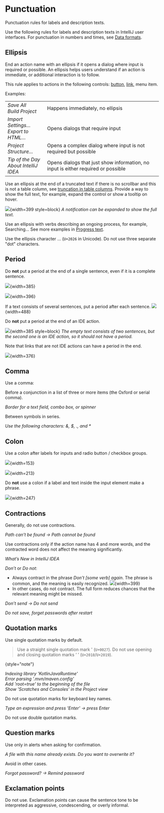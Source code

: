 <!-- Copyright 2000-2024 JetBrains s.r.o. and contributors. Use of this source code is governed by the Apache 2.0 license. -->

# Punctuation

<link-summary>Punctuation rules for labels and description texts.</link-summary>

Use the following rules for labels and description texts in IntelliJ user interfaces. For punctuation in numbers and times, see [Data formats](data_formats.md).

## Ellipsis
End an action name with an ellipsis if it opens a dialog where input is required or possible. An ellipsis helps users understand if an action is immediate, or additional interaction is to follow.

<p>This rule applies to actions in the following controls: <a href="button.topic">button</a>, <a href="link.md">link</a>, menu item.</p>

<p>Examples:</p>
<table style="none">
<tr>
    <td>
        <i>Save All</i><br/>
        <i>Build Project</i>
    </td>
    <td>
        Happens immediately, no ellipsis
    </td>
</tr>
<tr>
    <td>
        <i>Import Settings…</i><br/>
        <i>Export to HTML…</i>
    </td>
    <td>
        Opens dialogs that require input
    </td>
</tr>
<tr>
    <td>
        <i>Project Structure…</i>
    </td>
    <td>
        Opens a complex dialog where input is not required but possible
    </td>
</tr>
<tr>
    <td>
        <i>Tip of the Day</i><br/>
        <i>About IntelliJ IDEA</i>
    </td>
    <td>
        Opens dialogs that just show information, no input is either required or possible
    </td>
</tr>
</table>

Use an ellipsis at the end of a truncated text if there is no scrollbar and this is not a table column, see [truncation in table columns](table.md#sizes-and-placement). Provide a way to show the full text, for example, expand the control or show a tooltip on hover.

![](2_01_truncated_text.png){width=399 style=block}
*A notification can be expanded to show the full text.*

Use an ellipsis with verbs describing an ongoing process, for example, Searching… See more examples in [Progress text](progress_text.md).

Use the ellipsis character … (`U+2026` in Unicode). Do not use three separate "dot" characters.


## Period
Do **not** put a period at the end of a single sentence, even if it is a complete sentence.

![](1_01_no_period_1.png){width=385}

![](1_01_no_period_2.png){width=396}

If a text consists of several sentences, put a period after each sentence.
![](1_02_periods_several_sentences.png){width=488}

Do **not** put a period at the end of an IDE action.

![](1_03_periods_action.png){width=385 style=block}
*The empty text consists of two sentences, but the second one is an IDE action, so it should not have a period.*

<p>Note that links that are not IDE actions can have a period in the end.</p>

![](1_04_period_navigation_link.png){width=376}


## Comma
Use a comma:

Before a conjunction in a list of three or more items (the Oxford or serial comma).

*Border for a text field, combo box, or spinner*

Between symbols in series.

*Use the following characters: &, $, ., and \**


## Colon
Use a colon after labels for inputs and radio button / checkbox groups.

![](label_noun.png){width=153}

![](radio_example.png){width=213}

Do **not** use a colon if a label and text inside the input element make a phrase.

![](label_sentence.png){width=247}


## Contractions
Generally, do not use contractions.

*Path <format color="#C3481B">can’t</format> be found → Path cannot be found*


Use contractions only if the action name has 4 and more words, and the contracted word does not affect the meaning significantly.

*What’s New in IntelliJ IDEA*


*Don’t* or *Do not*:
* Always contract in the phrase *Don’t [some verb] again*. The phrase is common, and the meaning is easily recognized.
  ![](3_01_dont_ask_again.png){width=399}
* In other cases, do not contract. The full form reduces chances that the relevant meaning might be missed.

*<format color="#C3481B">Don’t</format> send → Do not send*

*Do not save, forget passwords after restart*


## Quotation marks
Use single quotation marks by default.

> Use a straight single quotation mark ' (`U+0027`). Do not use opening and closing quotation marks ‘ ’ (`U+2018`/`U+2019`).
>
{style="note"}


<i>Indexing library 'KotlinJavaRuntime'<br/>
Error parsing '.mvn/maven.config'<br/>
Add 'root=true' to the beginning of the file<br/>
Show 'Scratches and Consoles' in the Project view</i>

Do not use quotation marks for keyboard key names.

*Type an expression and press <format color="#cc4700" style="bold">'</format>Enter<format color="#cc4700" style="bold">'</format> → press Enter*

Do not use double quotation marks.


## Question marks
Use only in alerts when asking for confirmation.

*A file with this name already exists. Do you want to overwrite it?*

Avoid in other cases.

*Forgot password? → Remind password*

## Exclamation points
Do not use. Exclamation points can cause the sentence tone to be interpreted as aggressive, condescending, or overly informal.
